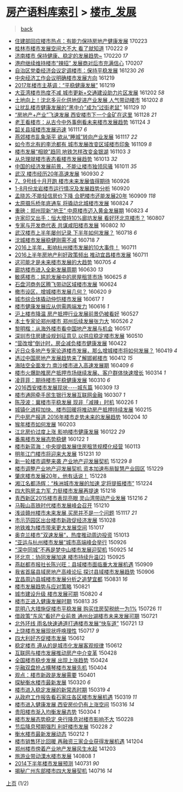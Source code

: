 [房产语料库索引](../../README.md)  > [楼市_发展](楼市_发展.md)
====
> [back](../README.md)

- [住建部回应楼市热点：有能力保持房地产健康发展](http://jkwz.applinzi.com/ittc/6937929712541369348.html#%E4%BD%8F%E5%BB%BA%E9%83%A8%E5%9B%9E%E5%BA%94%E6%A5%BC%E5%B8%82%E7%83%AD%E7%82%B9%EF%BC%9A%E6%9C%89%E8%83%BD%E5%8A%9B%E4%BF%9D%E6%8C%81%E6%88%BF%E5%9C%B0%E4%BA%A7%E5%81%A5%E5%BA%B7%E5%8F%91%E5%B1%95) 170223  
- [桂林市楼市发展空间大不大 看了就知道](http://jkwz.applinzi.com/ittc/6937478043726791684.html#%E6%A1%82%E6%9E%97%E5%B8%82%E6%A5%BC%E5%B8%82%E5%8F%91%E5%B1%95%E7%A9%BA%E9%97%B4%E5%A4%A7%E4%B8%8D%E5%A4%A7+%E7%9C%8B%E4%BA%86%E5%B0%B1%E7%9F%A5%E9%81%93) 170222 *9* 
- [济南楼市 保持健康、稳定的发展趋势~](http://jkwz.applinzi.com/ittc/6936730413669286916.html#%E6%B5%8E%E5%8D%97%E6%A5%BC%E5%B8%82+%E4%BF%9D%E6%8C%81%E5%81%A5%E5%BA%B7%E3%80%81%E7%A8%B3%E5%AE%9A%E7%9A%84%E5%8F%91%E5%B1%95%E8%B6%8B%E5%8A%BF%7E) 170220 *17* 
- [港府继续维持楼市“辣招” 发展商对后市充满信心](http://jkwz.applinzi.com/ittc/6931835426766865412.html#%E6%B8%AF%E5%BA%9C%E7%BB%A7%E7%BB%AD%E7%BB%B4%E6%8C%81%E6%A5%BC%E5%B8%82%E2%80%9C%E8%BE%A3%E6%8B%9B%E2%80%9D+%E5%8F%91%E5%B1%95%E5%95%86%E5%AF%B9%E5%90%8E%E5%B8%82%E5%85%85%E6%BB%A1%E4%BF%A1%E5%BF%83) 170207  
- [自治区党委经济会议定调楼市：保持平稳发展](http://jkwz.applinzi.com/ittc/6917432083529335813.html#%E8%87%AA%E6%B2%BB%E5%8C%BA%E5%85%9A%E5%A7%94%E7%BB%8F%E6%B5%8E%E4%BC%9A%E8%AE%AE%E5%AE%9A%E8%B0%83%E6%A5%BC%E5%B8%82%EF%BC%9A%E4%BF%9D%E6%8C%81%E5%B9%B3%E7%A8%B3%E5%8F%91%E5%B1%95) 161230 *26* 
- [中央经济工作会议明确楼市发展方向](http://jkwz.applinzi.com/ittc/6913360990648665092.html#%E4%B8%AD%E5%A4%AE%E7%BB%8F%E6%B5%8E%E5%B7%A5%E4%BD%9C%E4%BC%9A%E8%AE%AE%E6%98%8E%E7%A1%AE%E6%A5%BC%E5%B8%82%E5%8F%91%E5%B1%95%E6%96%B9%E5%90%91) 161219  
- [2017年楼市主基调：“平稳健康发展”](http://jkwz.applinzi.com/ittc/6913304255690966021.html#2017%E5%B9%B4%E6%A5%BC%E5%B8%82%E4%B8%BB%E5%9F%BA%E8%B0%83%EF%BC%9A%E2%80%9C%E5%B9%B3%E7%A8%B3%E5%81%A5%E5%BA%B7%E5%8F%91%E5%B1%95%E2%80%9D) 161219  
- [大亚湾楼市热度不减 城市更新+交通建设助力片区发展](http://jkwz.applinzi.com/ittc/6907088227373974533.html#%E5%A4%A7%E4%BA%9A%E6%B9%BE%E6%A5%BC%E5%B8%82%E7%83%AD%E5%BA%A6%E4%B8%8D%E5%87%8F+%E5%9F%8E%E5%B8%82%E6%9B%B4%E6%96%B0%2B%E4%BA%A4%E9%80%9A%E5%BB%BA%E8%AE%BE%E5%8A%A9%E5%8A%9B%E7%89%87%E5%8C%BA%E5%8F%91%E5%B1%95) 161202 *58* 
- [土地向上！沈北多元化供地促进产业发展 人气带动楼市](http://jkwz.applinzi.com/ittc/6907019066610304005.html#%E5%9C%9F%E5%9C%B0%E5%90%91%E4%B8%8A%EF%BC%81%E6%B2%88%E5%8C%97%E5%A4%9A%E5%85%83%E5%8C%96%E4%BE%9B%E5%9C%B0%E4%BF%83%E8%BF%9B%E4%BA%A7%E4%B8%9A%E5%8F%91%E5%B1%95+%E4%BA%BA%E6%B0%94%E5%B8%A6%E5%8A%A8%E6%A5%BC%E5%B8%82) 161202 *8* 
- [让扰乱楼市健康发展的“黑中介”成为“过街老鼠”](http://jkwz.applinzi.com/ittc/6905838558408868869.html#%E8%AE%A9%E6%89%B0%E4%B9%B1%E6%A5%BC%E5%B8%82%E5%81%A5%E5%BA%B7%E5%8F%91%E5%B1%95%E7%9A%84%E2%80%9C%E9%BB%91%E4%B8%AD%E4%BB%8B%E2%80%9D%E6%88%90%E4%B8%BA%E2%80%9C%E8%BF%87%E8%A1%97%E8%80%81%E9%BC%A0%E2%80%9D) 161129 *10* 
- [“房地产+产业”飞速发展 西安楼市下一个金矿在这里](http://jkwz.applinzi.com/ittc/6905550564158342148.html#%E2%80%9C%E6%88%BF%E5%9C%B0%E4%BA%A7%2B%E4%BA%A7%E4%B8%9A%E2%80%9D%E9%A3%9E%E9%80%9F%E5%8F%91%E5%B1%95+%E8%A5%BF%E5%AE%89%E6%A5%BC%E5%B8%82%E4%B8%8B%E4%B8%80%E4%B8%AA%E9%87%91%E7%9F%BF%E5%9C%A8%E8%BF%99%E9%87%8C) 161128 *21* 
- [老王看楼市：从古今中外事例看未来楼市发展趋势](http://jkwz.applinzi.com/ittc/6903398769982178308.html#%E8%80%81%E7%8E%8B%E7%9C%8B%E6%A5%BC%E5%B8%82%EF%BC%9A%E4%BB%8E%E5%8F%A4%E4%BB%8A%E4%B8%AD%E5%A4%96%E4%BA%8B%E4%BE%8B%E7%9C%8B%E6%9C%AA%E6%9D%A5%E6%A5%BC%E5%B8%82%E5%8F%91%E5%B1%95%E8%B6%8B%E5%8A%BF) 161124 *3* 
- [韶关县域楼市发展迅速](http://jkwz.applinzi.com/ittc/6901453685187412996.html#%E9%9F%B6%E5%85%B3%E5%8E%BF%E5%9F%9F%E6%A5%BC%E5%B8%82%E5%8F%91%E5%B1%95%E8%BF%85%E9%80%9F) 161117 *6* 
- [燕郊楼市乱象渐平 欲从“睡城”转向产业发展](http://jkwz.applinzi.com/ittc/6901340194220803076.html#%E7%87%95%E9%83%8A%E6%A5%BC%E5%B8%82%E4%B9%B1%E8%B1%A1%E6%B8%90%E5%B9%B3+%E6%AC%B2%E4%BB%8E%E2%80%9C%E7%9D%A1%E5%9F%8E%E2%80%9D%E8%BD%AC%E5%90%91%E4%BA%A7%E4%B8%9A%E5%8F%91%E5%B1%95) 161117 *22* 
- [如今市北有的李沧都有 城市发展改变区域楼市印象](http://jkwz.applinzi.com/ittc/6898391120161014788.html#%E5%A6%82%E4%BB%8A%E5%B8%82%E5%8C%97%E6%9C%89%E7%9A%84%E6%9D%8E%E6%B2%A7%E9%83%BD%E6%9C%89+%E5%9F%8E%E5%B8%82%E5%8F%91%E5%B1%95%E6%94%B9%E5%8F%98%E5%8C%BA%E5%9F%9F%E6%A5%BC%E5%B8%82%E5%8D%B0%E8%B1%A1) 161109 *8* 
- [楼市发展“相貌”趋同 地铁怎样改变金银湖](http://jkwz.applinzi.com/ittc/6896221409113539588.html#%E6%A5%BC%E5%B8%82%E5%8F%91%E5%B1%95%E2%80%9C%E7%9B%B8%E8%B2%8C%E2%80%9D%E8%B6%8B%E5%90%8C+%E5%9C%B0%E9%93%81%E6%80%8E%E6%A0%B7%E6%94%B9%E5%8F%98%E9%87%91%E9%93%B6%E6%B9%96) 161103 *3* 
- [从总理就楼市表态看楼市发展趋势](http://jkwz.applinzi.com/ittc/6888485803151328261.html#%E4%BB%8E%E6%80%BB%E7%90%86%E5%B0%B1%E6%A5%BC%E5%B8%82%E8%A1%A8%E6%80%81%E7%9C%8B%E6%A5%BC%E5%B8%82%E5%8F%91%E5%B1%95%E8%B6%8B%E5%8A%BF) 161013 *32* 
- [中国的经济发展前景，不能让楼市独领风骚](http://jkwz.applinzi.com/ittc/6887678004674692101.html#%E4%B8%AD%E5%9B%BD%E7%9A%84%E7%BB%8F%E6%B5%8E%E5%8F%91%E5%B1%95%E5%89%8D%E6%99%AF%EF%BC%8C%E4%B8%8D%E8%83%BD%E8%AE%A9%E6%A5%BC%E5%B8%82%E7%8B%AC%E9%A2%86%E9%A3%8E%E9%AA%9A) 161011 *35* 
- [武汉 楼市经历20年高速发展](http://jkwz.applinzi.com/ittc/6883712120033641477.html#%E6%AD%A6%E6%B1%89+%E6%A5%BC%E5%B8%82%E7%BB%8F%E5%8E%8620%E5%B9%B4%E9%AB%98%E9%80%9F%E5%8F%91%E5%B1%95) 160930 *2* 
- [7、9号线十月开跑 楼市未来发展值得期待](http://jkwz.applinzi.com/ittc/6882115134851384324.html#7%E3%80%819%E5%8F%B7%E7%BA%BF%E5%8D%81%E6%9C%88%E5%BC%80%E8%B7%91+%E6%A5%BC%E5%B8%82%E6%9C%AA%E6%9D%A5%E5%8F%91%E5%B1%95%E5%80%BC%E5%BE%97%E6%9C%9F%E5%BE%85) 160926  
- [1-8月份龙岩楼市运行情况及发展趋势分析](http://jkwz.applinzi.com/ittc/6879859063600448516.html#1-8%E6%9C%88%E4%BB%BD%E9%BE%99%E5%B2%A9%E6%A5%BC%E5%B8%82%E8%BF%90%E8%A1%8C%E6%83%85%E5%86%B5%E5%8F%8A%E5%8F%91%E5%B1%95%E8%B6%8B%E5%8A%BF%E5%88%86%E6%9E%90) 160920  
- [孟晓苏:不能轻信房价下降 合肥楼市还能发展20年](http://jkwz.applinzi.com/ittc/6875777154209547268.html#%E5%AD%9F%E6%99%93%E8%8B%8F%3A%E4%B8%8D%E8%83%BD%E8%BD%BB%E4%BF%A1%E6%88%BF%E4%BB%B7%E4%B8%8B%E9%99%8D+%E5%90%88%E8%82%A5%E6%A5%BC%E5%B8%82%E8%BF%98%E8%83%BD%E5%8F%91%E5%B1%9520%E5%B9%B4) 160909 *118* 
- [太原摄乐桥年底通车 将撬动北城楼市发展](http://jkwz.applinzi.com/ittc/6869866627826451460.html#%E5%A4%AA%E5%8E%9F%E6%91%84%E4%B9%90%E6%A1%A5%E5%B9%B4%E5%BA%95%E9%80%9A%E8%BD%A6+%E5%B0%86%E6%92%AC%E5%8A%A8%E5%8C%97%E5%9F%8E%E6%A5%BC%E5%B8%82%E5%8F%91%E5%B1%95) 160824 *7* 
- [重磅：郑州现新“地王” 中原楼市迈入黄金发展期](http://jkwz.applinzi.com/ittc/6869522341721277445.html#%E9%87%8D%E7%A3%85%EF%BC%9A%E9%83%91%E5%B7%9E%E7%8E%B0%E6%96%B0%E2%80%9C%E5%9C%B0%E7%8E%8B%E2%80%9D+%E4%B8%AD%E5%8E%9F%E6%A5%BC%E5%B8%82%E8%BF%88%E5%85%A5%E9%BB%84%E9%87%91%E5%8F%91%E5%B1%95%E6%9C%9F) 160823 *4* 
- [许家印又出手：恒大增持10%廊坊发展 看好环北京楼市？](http://jkwz.applinzi.com/ittc/6863535486966170628.html#%E8%AE%B8%E5%AE%B6%E5%8D%B0%E5%8F%88%E5%87%BA%E6%89%8B%EF%BC%9A%E6%81%92%E5%A4%A7%E5%A2%9E%E6%8C%8110%25%E5%BB%8A%E5%9D%8A%E5%8F%91%E5%B1%95+%E7%9C%8B%E5%A5%BD%E7%8E%AF%E5%8C%97%E4%BA%AC%E6%A5%BC%E5%B8%82%EF%BC%9F) 160807  
- [专家与开发商代表 共谋咸阳楼市发展](http://jkwz.applinzi.com/ittc/6861575239548535813.html#%E4%B8%93%E5%AE%B6%E4%B8%8E%E5%BC%80%E5%8F%91%E5%95%86%E4%BB%A3%E8%A1%A8+%E5%85%B1%E8%B0%8B%E5%92%B8%E9%98%B3%E6%A5%BC%E5%B8%82%E5%8F%91%E5%B1%95) 160802 *10* 
- [武汉楼市上半年屡创记录 下半年如何发展？](http://jkwz.applinzi.com/ittc/6856183636340245508.html#%E6%AD%A6%E6%B1%89%E6%A5%BC%E5%B8%82%E4%B8%8A%E5%8D%8A%E5%B9%B4%E5%B1%A1%E5%88%9B%E8%AE%B0%E5%BD%95+%E4%B8%8B%E5%8D%8A%E5%B9%B4%E5%A6%82%E4%BD%95%E5%8F%91%E5%B1%95%EF%BC%9F) 160718 *6* 
- [沈城楼市发展稳健刚需不减](http://jkwz.applinzi.com/ittc/6856066739082888197.html#%E6%B2%88%E5%9F%8E%E6%A5%BC%E5%B8%82%E5%8F%91%E5%B1%95%E7%A8%B3%E5%81%A5%E5%88%9A%E9%9C%80%E4%B8%8D%E5%87%8F) 160718 *7* 
- [2016上半年，影响杭州楼市发展的10大事件！](http://jkwz.applinzi.com/ittc/6853667036835873796.html#2016%E4%B8%8A%E5%8D%8A%E5%B9%B4%EF%BC%8C%E5%BD%B1%E5%93%8D%E6%9D%AD%E5%B7%9E%E6%A5%BC%E5%B8%82%E5%8F%91%E5%B1%95%E7%9A%8410%E5%A4%A7%E4%BA%8B%E4%BB%B6%EF%BC%81) 160711  
- [2016上半年房地产利好政策频出 推动宜昌楼市发展](http://jkwz.applinzi.com/ittc/6853620733082862597.html#2016%E4%B8%8A%E5%8D%8A%E5%B9%B4%E6%88%BF%E5%9C%B0%E4%BA%A7%E5%88%A9%E5%A5%BD%E6%94%BF%E7%AD%96%E9%A2%91%E5%87%BA+%E6%8E%A8%E5%8A%A8%E5%AE%9C%E6%98%8C%E6%A5%BC%E5%B8%82%E5%8F%91%E5%B1%95) 160711  
- [这可能才是未来楼市发展的大趋势](http://jkwz.applinzi.com/ittc/6851416599457956869.html#%E8%BF%99%E5%8F%AF%E8%83%BD%E6%89%8D%E6%98%AF%E6%9C%AA%E6%9D%A5%E6%A5%BC%E5%B8%82%E5%8F%91%E5%B1%95%E7%9A%84%E5%A4%A7%E8%B6%8B%E5%8A%BF) 160705 *4* 
- [廊坊楼市进入全新发展周期](http://jkwz.applinzi.com/ittc/6849445265949606917.html#%E5%BB%8A%E5%9D%8A%E6%A5%BC%E5%B8%82%E8%BF%9B%E5%85%A5%E5%85%A8%E6%96%B0%E5%8F%91%E5%B1%95%E5%91%A8%E6%9C%9F) 160630 *13* 
- [敏感楼市：尴尬发展中的房屋租赁市场](http://jkwz.applinzi.com/ittc/6847676313955206148.html#%E6%95%8F%E6%84%9F%E6%A5%BC%E5%B8%82%EF%BC%9A%E5%B0%B4%E5%B0%AC%E5%8F%91%E5%B1%95%E4%B8%AD%E7%9A%84%E6%88%BF%E5%B1%8B%E7%A7%9F%E8%B5%81%E5%B8%82%E5%9C%BA) 160625 *8* 
- [石盘河商务区腾飞带动区域楼市发展](http://jkwz.applinzi.com/ittc/6847301159056049156.html#%E7%9F%B3%E7%9B%98%E6%B2%B3%E5%95%86%E5%8A%A1%E5%8C%BA%E8%85%BE%E9%A3%9E%E5%B8%A6%E5%8A%A8%E5%8C%BA%E5%9F%9F%E6%A5%BC%E5%B8%82%E5%8F%91%E5%B1%95) 160624  
- [撤市设区，增城楼市发展几何？](http://jkwz.applinzi.com/ittc/6845801927572718597.html#%E6%92%A4%E5%B8%82%E8%AE%BE%E5%8C%BA%EF%BC%8C%E5%A2%9E%E5%9F%8E%E6%A5%BC%E5%B8%82%E5%8F%91%E5%B1%95%E5%87%A0%E4%BD%95%EF%BC%9F) 160620 *9* 
- [城市综合体撬动仲恺楼市发展](http://jkwz.applinzi.com/ittc/6844726282650387461.html#%E5%9F%8E%E5%B8%82%E7%BB%BC%E5%90%88%E4%BD%93%E6%92%AC%E5%8A%A8%E4%BB%B2%E6%81%BA%E6%A5%BC%E5%B8%82%E5%8F%91%E5%B1%95) 160617 *1* 
- [楼市健康发展应从供需两端发力](http://jkwz.applinzi.com/ittc/6844310907932640261.html#%E6%A5%BC%E5%B8%82%E5%81%A5%E5%BA%B7%E5%8F%91%E5%B1%95%E5%BA%94%E4%BB%8E%E4%BE%9B%E9%9C%80%E4%B8%A4%E7%AB%AF%E5%8F%91%E5%8A%9B) 160616 *1* 
- [沪上楼市降温 房产抵押行业发展前景仍被看好](http://jkwz.applinzi.com/ittc/6836879066594280453.html#%E6%B2%AA%E4%B8%8A%E6%A5%BC%E5%B8%82%E9%99%8D%E6%B8%A9+%E6%88%BF%E4%BA%A7%E6%8A%B5%E6%8A%BC%E8%A1%8C%E4%B8%9A%E5%8F%91%E5%B1%95%E5%89%8D%E6%99%AF%E4%BB%8D%E8%A2%AB%E7%9C%8B%E5%A5%BD) 160527  
- [本土专家论郑州楼市 郑州后续发展张力大](http://jkwz.applinzi.com/ittc/6836449355770627076.html#%E6%9C%AC%E5%9C%9F%E4%B8%93%E5%AE%B6%E8%AE%BA%E9%83%91%E5%B7%9E%E6%A5%BC%E5%B8%82+%E9%83%91%E5%B7%9E%E5%90%8E%E7%BB%AD%E5%8F%91%E5%B1%95%E5%BC%A0%E5%8A%9B%E5%A4%A7) 160526 *2* 
- [黎明楷：从海外楼市看中国地产发展与机会](http://jkwz.applinzi.com/ittc/6833161295272346628.html#%E9%BB%8E%E6%98%8E%E6%A5%B7%EF%BC%9A%E4%BB%8E%E6%B5%B7%E5%A4%96%E6%A5%BC%E5%B8%82%E7%9C%8B%E4%B8%AD%E5%9B%BD%E5%9C%B0%E4%BA%A7%E5%8F%91%E5%B1%95%E4%B8%8E%E6%9C%BA%E4%BC%9A) 160517  
- [深圳市住房建设规划征意见 以供应稳定楼市发展](http://jkwz.applinzi.com/ittc/6830620543367513093.html#%E6%B7%B1%E5%9C%B3%E5%B8%82%E4%BD%8F%E6%88%BF%E5%BB%BA%E8%AE%BE%E8%A7%84%E5%88%92%E5%BE%81%E6%84%8F%E8%A7%81+%E4%BB%A5%E4%BE%9B%E5%BA%94%E7%A8%B3%E5%AE%9A%E6%A5%BC%E5%B8%82%E5%8F%91%E5%B1%95) 160510  
- [“营改增”倒计时，房企减负楼市健康发展](http://jkwz.applinzi.com/ittc/6823875376874783749.html#%E2%80%9C%E8%90%A5%E6%94%B9%E5%A2%9E%E2%80%9D%E5%80%92%E8%AE%A1%E6%97%B6%EF%BC%8C%E6%88%BF%E4%BC%81%E5%87%8F%E8%B4%9F%E6%A5%BC%E5%B8%82%E5%81%A5%E5%BA%B7%E5%8F%91%E5%B1%95) 160422  
- [近日众多地产专家论道楼市发展，那么增城楼市将如何发展？](http://jkwz.applinzi.com/ittc/6822877209802834948.html#%E8%BF%91%E6%97%A5%E4%BC%97%E5%A4%9A%E5%9C%B0%E4%BA%A7%E4%B8%93%E5%AE%B6%E8%AE%BA%E9%81%93%E6%A5%BC%E5%B8%82%E5%8F%91%E5%B1%95%EF%BC%8C%E9%82%A3%E4%B9%88%E5%A2%9E%E5%9F%8E%E6%A5%BC%E5%B8%82%E5%B0%86%E5%A6%82%E4%BD%95%E5%8F%91%E5%B1%95%EF%BC%9F) 160419 *4* 
- [透过中国房地产发展趋势来了解邯郸楼市](http://jkwz.applinzi.com/ittc/6820287256078058501.html#%E9%80%8F%E8%BF%87%E4%B8%AD%E5%9B%BD%E6%88%BF%E5%9C%B0%E4%BA%A7%E5%8F%91%E5%B1%95%E8%B6%8B%E5%8A%BF%E6%9D%A5%E4%BA%86%E8%A7%A3%E9%82%AF%E9%83%B8%E6%A5%BC%E5%B8%82) 160412 *15* 
- [海陆空全面发力 南沙楼市进入高速发展期](http://jkwz.applinzi.com/ittc/6819127768482579461.html#%E6%B5%B7%E9%99%86%E7%A9%BA%E5%85%A8%E9%9D%A2%E5%8F%91%E5%8A%9B+%E5%8D%97%E6%B2%99%E6%A5%BC%E5%B8%82%E8%BF%9B%E5%85%A5%E9%AB%98%E9%80%9F%E5%8F%91%E5%B1%95%E6%9C%9F) 160409 *6* 
- [楼市火爆助推房产抵押市场继续发展、客户群体快速增长](http://jkwz.applinzi.com/ittc/6809523367304496132.html#%E6%A5%BC%E5%B8%82%E7%81%AB%E7%88%86%E5%8A%A9%E6%8E%A8%E6%88%BF%E4%BA%A7%E6%8A%B5%E6%8A%BC%E5%B8%82%E5%9C%BA%E7%BB%A7%E7%BB%AD%E5%8F%91%E5%B1%95%E3%80%81%E5%AE%A2%E6%88%B7%E7%BE%A4%E4%BD%93%E5%BF%AB%E9%80%9F%E5%A2%9E%E9%95%BF) 160314 *1* 
- [凌菲菲：期待楼市平稳健康发展](http://jkwz.applinzi.com/ittc/6807885364408615941.html#%E5%87%8C%E8%8F%B2%E8%8F%B2%EF%BC%9A%E6%9C%9F%E5%BE%85%E6%A5%BC%E5%B8%82%E5%B9%B3%E7%A8%B3%E5%81%A5%E5%BA%B7%E5%8F%91%E5%B1%95) 160310 *6* 
- [2016西安楼市发展现状----城东篇](http://jkwz.applinzi.com/ittc/6807590399220646917.html#2016%E8%A5%BF%E5%AE%89%E6%A5%BC%E5%B8%82%E5%8F%91%E5%B1%95%E7%8E%B0%E7%8A%B6----%E5%9F%8E%E4%B8%9C%E7%AF%87) 160309 *13* 
- [楼市通网牵手民生银行发展互联网金融](http://jkwz.applinzi.com/ittc/6806955620972364805.html#%E6%A5%BC%E5%B8%82%E9%80%9A%E7%BD%91%E7%89%B5%E6%89%8B%E6%B0%91%E7%94%9F%E9%93%B6%E8%A1%8C%E5%8F%91%E5%B1%95%E4%BA%92%E8%81%94%E7%BD%91%E9%87%91%E8%9E%8D) 160307 *1* 
- [陈茂波：冀楼市平稳发展 现非「减辣」时机](http://jkwz.applinzi.com/ittc/6803083846899729412.html#%E9%99%88%E8%8C%82%E6%B3%A2%EF%BC%9A%E5%86%80%E6%A5%BC%E5%B8%82%E5%B9%B3%E7%A8%B3%E5%8F%91%E5%B1%95+%E7%8E%B0%E9%9D%9E%E3%80%8C%E5%87%8F%E8%BE%A3%E3%80%8D%E6%97%B6%E6%9C%BA) 160226 *1* 
- [城镇化进程加快、楼市回暖将推动房产抵押持续发展](http://jkwz.applinzi.com/ittc/6799141463229203460.html#%E5%9F%8E%E9%95%87%E5%8C%96%E8%BF%9B%E7%A8%8B%E5%8A%A0%E5%BF%AB%E3%80%81%E6%A5%BC%E5%B8%82%E5%9B%9E%E6%9A%96%E5%B0%86%E6%8E%A8%E5%8A%A8%E6%88%BF%E4%BA%A7%E6%8A%B5%E6%8A%BC%E6%8C%81%E7%BB%AD%E5%8F%91%E5%B1%95) 160215  
- [巴中房产报道 2016年楼市走势未来的发展趋势](http://jkwz.applinzi.com/ittc/6794904623164949508.html#%E5%B7%B4%E4%B8%AD%E6%88%BF%E4%BA%A7%E6%8A%A5%E9%81%93+2016%E5%B9%B4%E6%A5%BC%E5%B8%82%E8%B5%B0%E5%8A%BF%E6%9C%AA%E6%9D%A5%E7%9A%84%E5%8F%91%E5%B1%95%E8%B6%8B%E5%8A%BF) 160204 *10* 
- [猴年楼市如何发展](http://jkwz.applinzi.com/ittc/6794520941132514309.html#%E7%8C%B4%E5%B9%B4%E6%A5%BC%E5%B8%82%E5%A6%82%E4%BD%95%E5%8F%91%E5%B1%95) 160203  
- [江北房价过度上涨 影响楼市健康发展](http://jkwz.applinzi.com/ittc/6790154194392712196.html#%E6%B1%9F%E5%8C%97%E6%88%BF%E4%BB%B7%E8%BF%87%E5%BA%A6%E4%B8%8A%E6%B6%A8+%E5%BD%B1%E5%93%8D%E6%A5%BC%E5%B8%82%E5%81%A5%E5%BA%B7%E5%8F%91%E5%B1%95) 160122 *29* 
- [番禺楼市发展态势稳健](http://jkwz.applinzi.com/ittc/6790010994726274053.html#%E7%95%AA%E7%A6%BA%E6%A5%BC%E5%B8%82%E5%8F%91%E5%B1%95%E6%80%81%E5%8A%BF%E7%A8%B3%E5%81%A5) 160122 *1* 
- [楼市新蓝海：中央提倡发展住房租赁规模化经营](http://jkwz.applinzi.com/ittc/6786735314051793924.html#%E6%A5%BC%E5%B8%82%E6%96%B0%E8%93%9D%E6%B5%B7%EF%BC%9A%E4%B8%AD%E5%A4%AE%E6%8F%90%E5%80%A1%E5%8F%91%E5%B1%95%E4%BD%8F%E6%88%BF%E7%A7%9F%E8%B5%81%E8%A7%84%E6%A8%A1%E5%8C%96%E7%BB%8F%E8%90%A5) 160113  
- [明年江门楼市将迎来大发展](http://jkwz.applinzi.com/ittc/6781969052419490820.html#%E6%98%8E%E5%B9%B4%E6%B1%9F%E9%97%A8%E6%A5%BC%E5%B8%82%E5%B0%86%E8%BF%8E%E6%9D%A5%E5%A4%A7%E5%8F%91%E5%B1%95) 151231 *10* 
- [新一轮楼市调整来袭 产业地产迎发展契机](http://jkwz.applinzi.com/ittc/6781229834781066245.html#%E6%96%B0%E4%B8%80%E8%BD%AE%E6%A5%BC%E5%B8%82%E8%B0%83%E6%95%B4%E6%9D%A5%E8%A2%AD+%E4%BA%A7%E4%B8%9A%E5%9C%B0%E4%BA%A7%E8%BF%8E%E5%8F%91%E5%B1%95%E5%A5%91%E6%9C%BA) 151229 *8* 
- [楼市调整产业地产迎发展契机 资本加速布局智慧产业园区](http://jkwz.applinzi.com/ittc/6781029694472455172.html#%E6%A5%BC%E5%B8%82%E8%B0%83%E6%95%B4%E4%BA%A7%E4%B8%9A%E5%9C%B0%E4%BA%A7%E8%BF%8E%E5%8F%91%E5%B1%95%E5%A5%91%E6%9C%BA+%E8%B5%84%E6%9C%AC%E5%8A%A0%E9%80%9F%E5%B8%83%E5%B1%80%E6%99%BA%E6%85%A7%E4%BA%A7%E4%B8%9A%E5%9B%AD%E5%8C%BA) 151229  
- [肇庆楼市发展20年，他有话说！](http://jkwz.applinzi.com/ittc/6780785751558194181.html#%E8%82%87%E5%BA%86%E6%A5%BC%E5%B8%82%E5%8F%91%E5%B1%9520%E5%B9%B4%EF%BC%8C%E4%BB%96%E6%9C%89%E8%AF%9D%E8%AF%B4%EF%BC%81) 151228  
- [湘江名都汤辉：“株洲城市发展的加速 定将提振楼市”](http://jkwz.applinzi.com/ittc/6779288784831251460.html#%E6%B9%98%E6%B1%9F%E5%90%8D%E9%83%BD%E6%B1%A4%E8%BE%89%EF%BC%9A%E2%80%9C%E6%A0%AA%E6%B4%B2%E5%9F%8E%E5%B8%82%E5%8F%91%E5%B1%95%E7%9A%84%E5%8A%A0%E9%80%9F+%E5%AE%9A%E5%B0%86%E6%8F%90%E6%8C%AF%E6%A5%BC%E5%B8%82%E2%80%9D) 151224  
- [四大购房主力军 力挺楼市发展再提速](http://jkwz.applinzi.com/ittc/6776999004667905029.html#%E5%9B%9B%E5%A4%A7%E8%B4%AD%E6%88%BF%E4%B8%BB%E5%8A%9B%E5%86%9B+%E5%8A%9B%E6%8C%BA%E6%A5%BC%E5%B8%82%E5%8F%91%E5%B1%95%E5%86%8D%E6%8F%90%E9%80%9F) 151218  
- [青西新区2015楼市表现亮眼 灵山湾带动产业发展](http://jkwz.applinzi.com/ittc/6776448372609385476.html#%E9%9D%92%E8%A5%BF%E6%96%B0%E5%8C%BA2015%E6%A5%BC%E5%B8%82%E8%A1%A8%E7%8E%B0%E4%BA%AE%E7%9C%BC+%E7%81%B5%E5%B1%B1%E6%B9%BE%E5%B8%A6%E5%8A%A8%E4%BA%A7%E4%B8%9A%E5%8F%91%E5%B1%95) 151216 *2* 
- [马鞍山高铁时代楼市发展峰会召开](http://jkwz.applinzi.com/ittc/6774102206810948613.html#%E9%A9%AC%E9%9E%8D%E5%B1%B1%E9%AB%98%E9%93%81%E6%97%B6%E4%BB%A3%E6%A5%BC%E5%B8%82%E5%8F%91%E5%B1%95%E5%B3%B0%E4%BC%9A%E5%8F%AC%E5%BC%80) 151210  
- [浅谈赣州楼市未来发展 买房并不是一个问题](http://jkwz.applinzi.com/ittc/6765596007027180549.html#%E6%B5%85%E8%B0%88%E8%B5%A3%E5%B7%9E%E6%A5%BC%E5%B8%82%E6%9C%AA%E6%9D%A5%E5%8F%91%E5%B1%95+%E4%B9%B0%E6%88%BF%E5%B9%B6%E4%B8%8D%E6%98%AF%E4%B8%80%E4%B8%AA%E9%97%AE%E9%A2%98) 151117 *21* 
- [市示范园区出台楼市新政促经济发展](http://jkwz.applinzi.com/ittc/6758148285002040324.html#%E5%B8%82%E7%A4%BA%E8%8C%83%E5%9B%AD%E5%8C%BA%E5%87%BA%E5%8F%B0%E6%A5%BC%E5%B8%82%E6%96%B0%E6%94%BF%E4%BF%83%E7%BB%8F%E6%B5%8E%E5%8F%91%E5%B1%95) 151028  
- [地铁难为楼市带来更大发展空间](http://jkwz.applinzi.com/ittc/6754018704011985925.html#%E5%9C%B0%E9%93%81%E9%9A%BE%E4%B8%BA%E6%A5%BC%E5%B8%82%E5%B8%A6%E6%9D%A5%E6%9B%B4%E5%A4%A7%E5%8F%91%E5%B1%95%E7%A9%BA%E9%97%B4) 151017  
- [奥克兰楼市”双速发展“，热度推动周边投资](http://jkwz.applinzi.com/ittc/6752664676917036036.html#%E5%A5%A5%E5%85%8B%E5%85%B0%E6%A5%BC%E5%B8%82%E2%80%9D%E5%8F%8C%E9%80%9F%E5%8F%91%E5%B1%95%E2%80%9C%EF%BC%8C%E7%83%AD%E5%BA%A6%E6%8E%A8%E5%8A%A8%E5%91%A8%E8%BE%B9%E6%8A%95%E8%B5%84) 151013  
- [“亚运与杭州楼市发展”城市高端峰会举行](http://jkwz.applinzi.com/ittc/6746354012750316548.html#%E2%80%9C%E4%BA%9A%E8%BF%90%E4%B8%8E%E6%9D%AD%E5%B7%9E%E6%A5%BC%E5%B8%82%E5%8F%91%E5%B1%95%E2%80%9D%E5%9F%8E%E5%B8%82%E9%AB%98%E7%AB%AF%E5%B3%B0%E4%BC%9A%E4%B8%BE%E8%A1%8C) 150926  
- [“深中同城”不再是梦中山楼市发展迎契机](http://jkwz.applinzi.com/ittc/6745814006511649797.html#%E2%80%9C%E6%B7%B1%E4%B8%AD%E5%90%8C%E5%9F%8E%E2%80%9D%E4%B8%8D%E5%86%8D%E6%98%AF%E6%A2%A6%E4%B8%AD%E5%B1%B1%E6%A5%BC%E5%B8%82%E5%8F%91%E5%B1%95%E8%BF%8E%E5%A5%91%E6%9C%BA) 150925 *14* 
- [环北京：协同发展加速 楼市持续升温(2)](http://jkwz.applinzi.com/ittc/6745800052162937860.html#%E7%8E%AF%E5%8C%97%E4%BA%AC%EF%BC%9A%E5%8D%8F%E5%90%8C%E5%8F%91%E5%B1%95%E5%8A%A0%E9%80%9F+%E6%A5%BC%E5%B8%82%E6%8C%81%E7%BB%AD%E5%8D%87%E6%B8%A9%282%29) 150925  
- [燕赵都市报社长陈兴旺：县域楼市面临重大发展机遇](http://jkwz.applinzi.com/ittc/6740063453324051460.html#%E7%87%95%E8%B5%B5%E9%83%BD%E5%B8%82%E6%8A%A5%E7%A4%BE%E9%95%BF%E9%99%88%E5%85%B4%E6%97%BA%EF%BC%9A%E5%8E%BF%E5%9F%9F%E6%A5%BC%E5%B8%82%E9%9D%A2%E4%B8%B4%E9%87%8D%E5%A4%A7%E5%8F%91%E5%B1%95%E6%9C%BA%E9%81%87) 150909  
- [我省首届县域房地产高峰论坛 探讨县域楼市发展趋势](http://jkwz.applinzi.com/ittc/6738944034523628549.html#%E6%88%91%E7%9C%81%E9%A6%96%E5%B1%8A%E5%8E%BF%E5%9F%9F%E6%88%BF%E5%9C%B0%E4%BA%A7%E9%AB%98%E5%B3%B0%E8%AE%BA%E5%9D%9B+%E6%8E%A2%E8%AE%A8%E5%8E%BF%E5%9F%9F%E6%A5%BC%E5%B8%82%E5%8F%91%E5%B1%95%E8%B6%8B%E5%8A%BF) 150906  
- [宜昌周边县城楼市发展分析之追梦宜都](http://jkwz.applinzi.com/ittc/6736715526317704197.html#%E5%AE%9C%E6%98%8C%E5%91%A8%E8%BE%B9%E5%8E%BF%E5%9F%8E%E6%A5%BC%E5%B8%82%E5%8F%91%E5%B1%95%E5%88%86%E6%9E%90%E4%B9%8B%E8%BF%BD%E6%A2%A6%E5%AE%9C%E9%83%BD) 150831 *16* 
- [楼市发展趋势与应对策略](http://jkwz.applinzi.com/ittc/6732867716655956997.html#%E6%A5%BC%E5%B8%82%E5%8F%91%E5%B1%95%E8%B6%8B%E5%8A%BF%E4%B8%8E%E5%BA%94%E5%AF%B9%E7%AD%96%E7%95%A5) 150821  
- [城市建设升级 楼市发展可期](http://jkwz.applinzi.com/ittc/6732580533667464196.html#%E5%9F%8E%E5%B8%82%E5%BB%BA%E8%AE%BE%E5%8D%87%E7%BA%A7+%E6%A5%BC%E5%B8%82%E5%8F%91%E5%B1%95%E5%8F%AF%E6%9C%9F) 150820 *4* 
- [楼市正进入健康发展时期](http://jkwz.applinzi.com/ittc/547650611441058716.html#%E6%A5%BC%E5%B8%82%E6%AD%A3%E8%BF%9B%E5%85%A5%E5%81%A5%E5%BA%B7%E5%8F%91%E5%B1%95%E6%97%B6%E6%9C%9F) 150813 *35* 
- [昆明八大措施促楼市平稳发展 购买住房契税统一为1%](http://jkwz.applinzi.com/ittc/547650615296607765.html#%E6%98%86%E6%98%8E%E5%85%AB%E5%A4%A7%E6%8E%AA%E6%96%BD%E4%BF%83%E6%A5%BC%E5%B8%82%E5%B9%B3%E7%A8%B3%E5%8F%91%E5%B1%95+%E8%B4%AD%E4%B9%B0%E4%BD%8F%E6%88%BF%E5%A5%91%E7%A8%8E%E7%BB%9F%E4%B8%80%E4%B8%BA1%25) 150726 *11* 
- [借政策“东风”看好产业前景 通州台湖楼市未来发展可期](http://jkwz.applinzi.com/ittc/547650611434310944.html#%E5%80%9F%E6%94%BF%E7%AD%96%E2%80%9C%E4%B8%9C%E9%A3%8E%E2%80%9D%E7%9C%8B%E5%A5%BD%E4%BA%A7%E4%B8%9A%E5%89%8D%E6%99%AF+%E9%80%9A%E5%B7%9E%E5%8F%B0%E6%B9%96%E6%A5%BC%E5%B8%82%E6%9C%AA%E6%9D%A5%E5%8F%91%E5%B1%95%E5%8F%AF%E6%9C%9F) 150721  
- [北外环线 雨名快速通道打通楼市发展“快车道”](http://jkwz.applinzi.com/ittc/547650615147606041.html#%E5%8C%97%E5%A4%96%E7%8E%AF%E7%BA%BF+%E9%9B%A8%E5%90%8D%E5%BF%AB%E9%80%9F%E9%80%9A%E9%81%93%E6%89%93%E9%80%9A%E6%A5%BC%E5%B8%82%E5%8F%91%E5%B1%95%E2%80%9C%E5%BF%AB%E8%BD%A6%E9%81%93%E2%80%9D) 150721 *13* 
- [上饶楼市发展现状呼唤理性](http://jkwz.applinzi.com/ittc/547650614828721061.html#%E4%B8%8A%E9%A5%B6%E6%A5%BC%E5%B8%82%E5%8F%91%E5%B1%95%E7%8E%B0%E7%8A%B6%E5%91%BC%E5%94%A4%E7%90%86%E6%80%A7) 150717 *9* 
- [四大利好齐促楼市发展](http://jkwz.applinzi.com/ittc/547650611422066400.html#%E5%9B%9B%E5%A4%A7%E5%88%A9%E5%A5%BD%E9%BD%90%E4%BF%83%E6%A5%BC%E5%B8%82%E5%8F%91%E5%B1%95) 150612  
- [稳定楼市 遵从的是城市化发展客观规律](http://jkwz.applinzi.com/ittc/547650611412336560.html#%E7%A8%B3%E5%AE%9A%E6%A5%BC%E5%B8%82+%E9%81%B5%E4%BB%8E%E7%9A%84%E6%98%AF%E5%9F%8E%E5%B8%82%E5%8C%96%E5%8F%91%E5%B1%95%E5%AE%A2%E8%A7%82%E8%A7%84%E5%BE%8B) 150612  
- [互联网与楼市发展推动房产中介变革](http://jkwz.applinzi.com/ittc/547650611408053302.html#%E4%BA%92%E8%81%94%E7%BD%91%E4%B8%8E%E6%A5%BC%E5%B8%82%E5%8F%91%E5%B1%95%E6%8E%A8%E5%8A%A8%E6%88%BF%E4%BA%A7%E4%B8%AD%E4%BB%8B%E5%8F%98%E9%9D%A9) 150428  
- [全国楼市稳步发展 出现上涨趋势](http://jkwz.applinzi.com/ittc/547650611407568424.html#%E5%85%A8%E5%9B%BD%E6%A5%BC%E5%B8%82%E7%A8%B3%E6%AD%A5%E5%8F%91%E5%B1%95+%E5%87%BA%E7%8E%B0%E4%B8%8A%E6%B6%A8%E8%B6%8B%E5%8A%BF) 150424  
- [华融双盘抢占横琴楼市发展先机](http://jkwz.applinzi.com/ittc/547650611402773401.html#%E5%8D%8E%E8%9E%8D%E5%8F%8C%E7%9B%98%E6%8A%A2%E5%8D%A0%E6%A8%AA%E7%90%B4%E6%A5%BC%E5%B8%82%E5%8F%91%E5%B1%95%E5%85%88%E6%9C%BA) 150404  
- [观点：楼市新政是发展需要](http://jkwz.applinzi.com/ittc/547650611399165299.html#%E8%A7%82%E7%82%B9%EF%BC%9A%E6%A5%BC%E5%B8%82%E6%96%B0%E6%94%BF%E6%98%AF%E5%8F%91%E5%B1%95%E9%9C%80%E8%A6%81) 150401  
- [探秘衡水楼市最新发展](http://jkwz.applinzi.com/ittc/547650611399983658.html#%E6%8E%A2%E7%A7%98%E8%A1%A1%E6%B0%B4%E6%A5%BC%E5%B8%82%E6%9C%80%E6%96%B0%E5%8F%91%E5%B1%95) 150320 *6* 
- [楼市进入稳定发展的新常态时期](http://jkwz.applinzi.com/ittc/547650611397358819.html#%E6%A5%BC%E5%B8%82%E8%BF%9B%E5%85%A5%E7%A8%B3%E5%AE%9A%E5%8F%91%E5%B1%95%E7%9A%84%E6%96%B0%E5%B8%B8%E6%80%81%E6%97%B6%E6%9C%9F) 150319 *4* 
- [从政府工作报告看石家庄各区楼市发展机遇](http://jkwz.applinzi.com/ittc/547650611397161891.html#%E4%BB%8E%E6%94%BF%E5%BA%9C%E5%B7%A5%E4%BD%9C%E6%8A%A5%E5%91%8A%E7%9C%8B%E7%9F%B3%E5%AE%B6%E5%BA%84%E5%90%84%E5%8C%BA%E6%A5%BC%E5%B8%82%E5%8F%91%E5%B1%95%E6%9C%BA%E9%81%87) 150319 *11* 
- [楼市进入健康发展 西安房价仍有上涨空间](http://jkwz.applinzi.com/ittc/547650611396625727.html#%E6%A5%BC%E5%B8%82%E8%BF%9B%E5%85%A5%E5%81%A5%E5%BA%B7%E5%8F%91%E5%B1%95+%E8%A5%BF%E5%AE%89%E6%88%BF%E4%BB%B7%E4%BB%8D%E6%9C%89%E4%B8%8A%E6%B6%A8%E7%A9%BA%E9%97%B4) 150316 *14* 
- [贵阳楼市渐入均衡发展态势](http://jkwz.applinzi.com/ittc/547650611395664232.html#%E8%B4%B5%E9%98%B3%E6%A5%BC%E5%B8%82%E6%B8%90%E5%85%A5%E5%9D%87%E8%A1%A1%E5%8F%91%E5%B1%95%E6%80%81%E5%8A%BF) 150304 *1* 
- [楼市发展态势稳定 央行降息对楼市影响不大](http://jkwz.applinzi.com/ittc/547650611393167635.html#%E6%A5%BC%E5%B8%82%E5%8F%91%E5%B1%95%E6%80%81%E5%8A%BF%E7%A8%B3%E5%AE%9A+%E5%A4%AE%E8%A1%8C%E9%99%8D%E6%81%AF%E5%AF%B9%E6%A5%BC%E5%B8%82%E5%BD%B1%E5%93%8D%E4%B8%8D%E5%A4%A7) 150228  
- [节后降息预期强烈 利好楼市发展](http://jkwz.applinzi.com/ittc/547650611395955712.html#%E8%8A%82%E5%90%8E%E9%99%8D%E6%81%AF%E9%A2%84%E6%9C%9F%E5%BC%BA%E7%83%88+%E5%88%A9%E5%A5%BD%E6%A5%BC%E5%B8%82%E5%8F%91%E5%B1%95) 150228 *2* 
- [衡水楼市最新发展动态](http://jkwz.applinzi.com/ittc/547650611391494519.html#%E8%A1%A1%E6%B0%B4%E6%A5%BC%E5%B8%82%E6%9C%80%E6%96%B0%E5%8F%91%E5%B1%95%E5%8A%A8%E6%80%81) 150212 *1* 
- [楼市销售环比回暖 再融资三家企业获得发展机遇](http://jkwz.applinzi.com/ittc/547650611380790375.html#%E6%A5%BC%E5%B8%82%E9%94%80%E5%94%AE%E7%8E%AF%E6%AF%94%E5%9B%9E%E6%9A%96+%E5%86%8D%E8%9E%8D%E8%B5%84%E4%B8%89%E5%AE%B6%E4%BC%81%E4%B8%9A%E8%8E%B7%E5%BE%97%E5%8F%91%E5%B1%95%E6%9C%BA%E9%81%87) 141204  
- [郑州楼市傍着产业地产发展风生水起](http://jkwz.applinzi.com/ittc/547650611380899355.html#%E9%83%91%E5%B7%9E%E6%A5%BC%E5%B8%82%E5%82%8D%E7%9D%80%E4%BA%A7%E4%B8%9A%E5%9C%B0%E4%BA%A7%E5%8F%91%E5%B1%95%E9%A3%8E%E7%94%9F%E6%B0%B4%E8%B5%B7) 141203  
- [旅游业带动溧水楼市发展](http://jkwz.applinzi.com/ittc/547650611371179239.html#%E6%97%85%E6%B8%B8%E4%B8%9A%E5%B8%A6%E5%8A%A8%E6%BA%A7%E6%B0%B4%E6%A5%BC%E5%B8%82%E5%8F%91%E5%B1%95) 140808 *1* 
- [2014下半年楼市发展预测](http://jkwz.applinzi.com/ittc/547650611371398852.html#2014%E4%B8%8B%E5%8D%8A%E5%B9%B4%E6%A5%BC%E5%B8%82%E5%8F%91%E5%B1%95%E9%A2%84%E6%B5%8B) 140731 *90* 
- [揭秘广州东部楼市四大发展契机](http://jkwz.applinzi.com/ittc/547650611370432381.html#%E6%8F%AD%E7%A7%98%E5%B9%BF%E5%B7%9E%E4%B8%9C%E9%83%A8%E6%A5%BC%E5%B8%82%E5%9B%9B%E5%A4%A7%E5%8F%91%E5%B1%95%E5%A5%91%E6%9C%BA) 140716 *14* 


 [上页](楼市_发展.md)           (1/2)